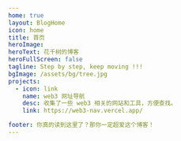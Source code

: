 ```yaml
---
home: true
layout: BlogHome
icon: home
title: 首页
heroImage:
heroText: 花千树的博客
heroFullScreen: false
tagline: Step by step, keep moving !!!
bgImage: /assets/bg/tree.jpg
projects:
  - icon: link
    name: web3 网址导航
    desc: 收集了一些 web3 相关的网站和工具，方便查找。
    link: https://web3-nav.vercel.app/

footer: 你真的读到这里了？那你一定超爱这个博客！
---
```


